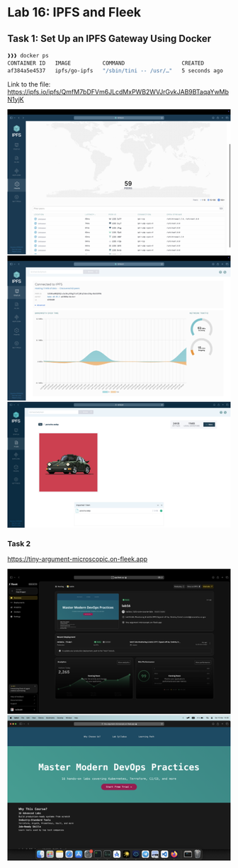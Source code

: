# Lab 16: IPFS and Fleek

## Task 1: Set Up an IPFS Gateway Using Docker

```bash
❱❱❱ docker ps
CONTAINER ID   IMAGE          COMMAND                  CREATED         STATUS                            PORTS                                                                                        NAMES
af384a5e4537   ipfs/go-ipfs   "/sbin/tini -- /usr/…"   5 seconds ago   Up 5 seconds (health: starting)   0.0.0.0:4001->4001/tcp, 0.0.0.0:5001->5001/tcp, 4001/udp, 0.0.0.0:8080->8080/tcp, 8081/tcp   ipfs_host
```

Link to the file:  <https://ipfs.io/ipfs/QmfM7bDFVm6JLcdMxPWB2WVJrGvkJAB9BTaqaYwMbN1yjK>

![1](images/1.png)
![2](images/2.png)
![3](images/3.png)

### Task 2

<https://tiny-argument-microscopic.on-fleek.app>

![fleek](images/fleek.png)
![site](images/site.png)
